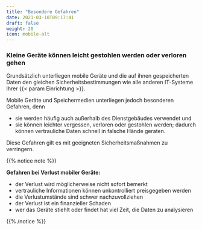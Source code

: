```yaml
---
title: "Besondere Gefahren"
date: 2021-03-10T09:17:41
draft: false
weight: 20
icon: mobile-alt
---
```

### Kleine Geräte können leicht gestohlen werden oder verloren gehen

Grundsätzlich unterliegen mobile Geräte und die auf ihnen gespeicherten Daten den gleichen Sicherheitsbestimmungen wie alle anderen IT-Systeme Ihrer {{< param Einrichtung >}}.

Mobile Geräte und Speichermedien unterliegen jedoch besonderen Gefahren, denn

- sie werden häufig auch außerhalb des Dienstgebäudes verwendet und
- sie können leichter vergessen, verloren oder gestohlen werden; dadurch können vertrauliche Daten schnell in falsche Hände geraten.

Diese Gefahren gilt es mit geeigneten Sicherheitsmaßnahmen zu verringern.

{{% notice note %}}

**Gefahren bei Verlust mobiler Geräte:**

- der Verlust wird möglicherweise nicht sofort bemerkt
- vertrauliche Informationen können unkontrolliert preisgegeben werden
- die Verlustumstände sind schwer nachzuvollziehen
- der Verlust ist ein finanzieller Schaden
- wer das Geräte stiehlt oder findet hat viel Zeit, die Daten zu analysieren

{{% /notice %}}

